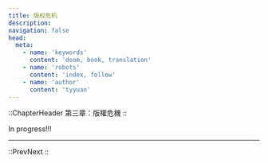 ```yaml
---
title: 版权危机
description:
navigation: false
head:
  meta:
    - name: 'keywords'
      content: 'doom, book, translation'
    - name: 'robots'
      content: 'index, follow'
    - name: 'author'
      content: 'tyyuan'
---
```


::ChapterHeader
第三章：版權危機
::

In progress!!!

---

::PrevNext
::

[mgb]: https://en.wikipedia.org/wiki/MG_MGB